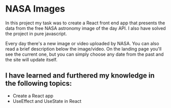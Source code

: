 # NASA Images

In this project my task was to create a React front end app that presents the data from the free NASA astronomy image of the day API. I also have solved the project in pure javascript.

Every day there's a new image or video uploaded by NASA. You can also read a brief description below the image/video. On the landing page you'll see the current one, but you can simply choose any date from the past and the site will update itself.

## I have learned and furthered my knowledge in the following topics:

- Create a React app
- UseEffect and UseState in React
